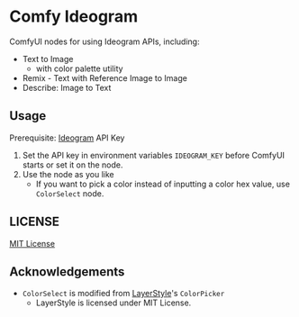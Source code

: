 # Comfy Ideogram

ComfyUI nodes for using Ideogram APIs, including:
* Text to Image
  * with color palette utility
* Remix - Text with Reference Image to Image
* Describe: Image to Text

## Usage
Prerequisite: [Ideogram](https://ideogram.ai/) API Key

1. Set the API key in environment variables `IDEOGRAM_KEY` before ComfyUI starts or set it on the node.
2. Use the node as you like
   * If you want to pick a color instead of inputting a color hex value, use `ColorSelect` node.

## LICENSE
[MIT License](LICENSE)

## Acknowledgements

* `ColorSelect` is modified from [LayerStyle](https://github.com/chflame163/ComfyUI_LayerStyle)'s `ColorPicker`
  * LayerStyle is licensed under MIT License.